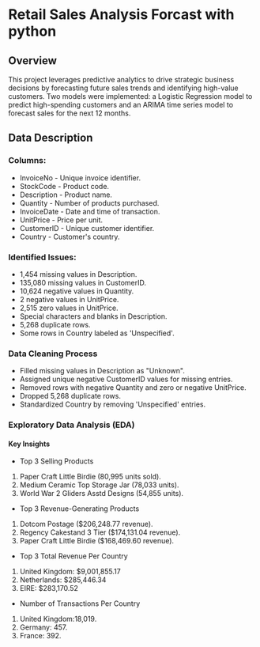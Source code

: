 # Retail Sales Analysis Forcast with python
## Overview
This project leverages predictive analytics to drive strategic business decisions by forecasting future sales trends and identifying high-value customers. Two models were implemented: a Logistic Regression model to predict high-spending customers and an ARIMA time series model to forecast sales for the next 12 months.

## Data Description
### Columns:
- InvoiceNo - Unique invoice identifier.
- StockCode - Product code.
- Description - Product name.
- Quantity - Number of products purchased.
- InvoiceDate - Date and time of transaction.
- UnitPrice - Price per unit.
- CustomerID - Unique customer identifier.
- Country - Customer's country.
### Identified Issues:
- 1,454 missing values in Description.
- 135,080 missing values in CustomerID.
- 10,624 negative values in Quantity.
- 2 negative values in UnitPrice.
- 2,515 zero values in UnitPrice.
- Special characters and blanks in Description.
- 5,268 duplicate rows.
- Some rows in Country labeled as 'Unspecified'.
### Data Cleaning Process
- Filled missing values in Description as "Unknown".
- Assigned unique negative CustomerID values for missing entries.
- Removed rows with negative Quantity and zero or negative UnitPrice.
- Dropped 5,268 duplicate rows.
- Standardized Country by removing 'Unspecified' entries.
### Exploratory Data Analysis (EDA)
####  Key Insights
- Top 3 Selling Products
1. Paper Craft Little Birdie (80,995 units sold).
2. Medium Ceramic Top Storage Jar (78,033 units).
3. World War 2 Gliders Asstd Designs (54,855 units).
- Top 3 Revenue-Generating Products
 1. Dotcom Postage ($206,248.77 revenue).
 2. Regency Cakestand 3 Tier ($174,131.04 revenue).
 3. Paper Craft Little Birdie ($168,469.60 revenue).
- Top 3 Total Revenue Per Country
1. United Kingdom: $9,001,855.17
2. Netherlands: $285,446.34
3. EIRE: $283,170.52
- Number of Transactions Per Country
1. United Kingdom:18,019.
2. Germany: 457.
3. France: 392.
